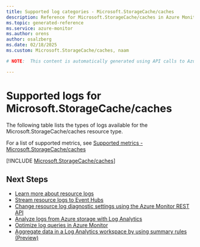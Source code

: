 ```yaml
---
title: Supported log categories - Microsoft.StorageCache/caches
description: Reference for Microsoft.StorageCache/caches in Azure Monitor Logs.
ms.topic: generated-reference
ms.service: azure-monitor
ms.author: orens
author: osalzberg
ms.date: 02/18/2025
ms.custom: Microsoft.StorageCache/caches, naam

# NOTE:  This content is automatically generated using API calls to Azure. Any edits made on these files will be overwritten in the next run of the script. 

---
```





# Supported logs for Microsoft.StorageCache/caches  
The following table lists the types of logs available for the Microsoft.StorageCache/caches resource type.
  
  
  
For a list of supported metrics, see [Supported metrics - Microsoft.StorageCache/caches](../supported-metrics/microsoft-storagecache-caches-metrics.md)  
  

  
[!INCLUDE [Microsoft.StorageCache/caches](~/reusable-content/ce-skilling/azure/includes/azure-monitor/reference/logs/microsoft-storagecache-caches-logs-include.md)]  
  

## Next Steps

* [Learn more about resource logs](/azure/azure-monitor/essentials/platform-logs-overview)
* [Stream resource logs to Event Hubs](/azure/azure-monitor/essentials/resource-logs#send-to-azure-event-hubs)
* [Change resource log diagnostic settings using the Azure Monitor REST API](/rest/api/monitor/diagnosticsettings)
* [Analyze logs from Azure storage with Log Analytics](/azure/azure-monitor/essentials/resource-logs#send-to-log-analytics-workspace)
* [Optimize log queries in Azure Monitor](/azure/azure-monitor/logs/query-optimization)
* [Aggregate data in a Log Analytics workspace by using summary rules (Preview)](/azure/azure-monitor/logs/summary-rules)